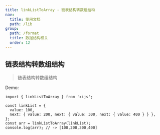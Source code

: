 ```yaml
---
title: linkListToArray - 链表结构转数组结构
nav:
  title: 使用文档
  path: /lib
group:
  path: /format
  title: 数据结构相关
  order: 12
---
```


## 链表结构转数组结构

> 链表结构转数组结构

Demo:

```tsx | pure
import { linkListToArray } from 'xijs';

const linkList = {
  value: 100,
  next: { value: 200, next: { value: 300, next: { value: 400 } } },
};
const arr = linkListToArray(linkList);
console.log(arr); // -> [100,200,300,400]
```
